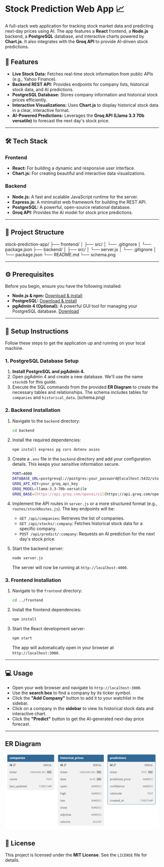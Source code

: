 # Stock Prediction Web App 📈

A full-stack web application for tracking stock market data and predicting next-day prices using AI. The app features a **React** frontend, a **Node.js** backend, a **PostgreSQL** database, and interactive charts powered by **Chart.js**. It also integrates with the **Groq API** to provide AI-driven stock predictions.

## 🚀 Features

- **Live Stock Data:** Fetches real-time stock information from public APIs (e.g., Yahoo Finance).
- **Backend REST API:** Provides endpoints for company lists, historical stock data, and AI predictions.
- **PostgreSQL Database:** Stores company information and historical stock prices efficiently.
- **Interactive Visualizations:** Uses **Chart.js** to display historical stock data in a clear, interactive format.
- **AI-Powered Predictions:** Leverages the **Groq API (Llama 3.3 70b versatile)** to forecast the next day's stock price.

---

## 🛠️ Tech Stack

### Frontend
- **React:** For building a dynamic and responsive user interface.
- **Chart.js:** For creating beautiful and interactive data visualizations.

### Backend
- **Node.js:** A fast and scalable JavaScript runtime for the server.
- **Express.js:** A minimalist web framework for building the REST API.
- **PostgreSQL:** A powerful, open-source relational database.
- **Groq API:** Provides the AI model for stock price predictions.

---

## 📂 Project Structure

stock-prediction-app/
├── frontend/
│   ├── src/
│   └── .gitignore
│   └── package.json
├── backend/
│   ├── src/
│   └── server.js
│   └── .gitignore
│   └── package.json
└── README.md
└── schema.png


---

## ⚙️ Prerequisites

Before you begin, ensure you have the following installed:

- **Node.js & npm:** [Download & install](https://nodejs.org/)
- **PostgreSQL:** [Download & install](https://www.postgresql.org/download/)
- **pgAdmin 4 (Optional):** A powerful GUI tool for managing your PostgreSQL database. [Download](https://www.pgadmin.org/)

---

## 📝 Setup Instructions

Follow these steps to get the application up and running on your local machine.

### 1. PostgreSQL Database Setup

1.  **Install PostgreSQL and pgAdmin 4.**
2.  Open pgAdmin 4 and create a new database. We'll use the name `stockdb` for this guide.
3.  Execute the SQL commands from the provided **ER Diagram** to create the necessary tables and relationships. The schema includes tables for `companies` and `historical_data`. (schema.png)

### 2. Backend Installation

1.  Navigate to the `backend` directory:
    ```bash
    cd backend
    ```
2.  Install the required dependencies:
    ```bash
    npm install express pg cors dotenv axios
    ```
3.  Create a `.env` file in the `backend` directory and add your configuration details. This keeps your sensitive information secure.

    ```bash
    PORT=4000
    DATABASE_URL=postgresql://postgres:your_password@localhost:5432/stockdb
    GROQ_API_KEY=your_groq_api_key
    GROQ_MODEL=llama-3.3-70b-versatile
    GROQ_BASE=[https://api.groq.com/openai/v1](https://api.groq.com/openai/v1)
    ```
4.  Implement the API routes in `server.js` or a more structured format (e.g., `routes/stockRoutes.js`). The key endpoints will be:
    - `GET /api/companies`: Retrieves the list of companies.
    - `GET /api/stocks/:company`: Fetches historical stock data for a specific company.
    - `POST /api/predict/:company`: Requests an AI prediction for the next day's stock price.

5.  Start the backend server:
    ```bash
    node server.js
    ```
    The server will now be running at `http://localhost:4000`.

### 3. Frontend Installation

1.  Navigate to the `frontend` directory:
    ```bash
    cd ../frontend
    ```
2.  Install the frontend dependencies:
    ```bash
    npm install
    ```
3.  Start the React development server:
    ```bash
    npm start
    ```
    The app will automatically open in your browser at `http://localhost:3000`.

---

## 💻 Usage

-   Open your web browser and navigate to `http://localhost:3000`.
-   Use the **search box** to find a company by its ticker symbol.
-   Click the **"Add Company"** button to add it to your watchlist in the sidebar.
-   Click on a company in the **sidebar** to view its historical stock data and interactive chart.
-   Click the **"Predict"** button to get the AI-generated next-day price forecast.

---

## ER Diagram

![er diagram](https://raw.githubusercontent.com/051188-rk/jarnox-assignment/main/schema.png)

## 📄 License

This project is licensed under the **MIT License**. See the `LICENSE` file for details.